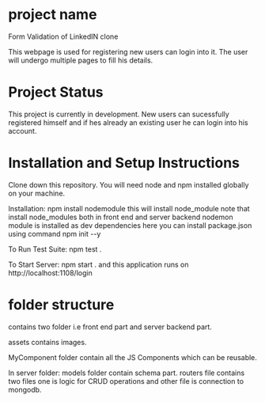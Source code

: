 # project name
Form Validation of LinkedIN clone

This webpage is used for registering new users  can login into it. The user will undergo multiple pages to fill his details.

# Project Status
This project is currently in development. New users can sucessfully registered himself and if hes already an existing user he can login into his account. 

# Installation and Setup Instructions
Clone down this repository. You will need node and npm installed globally on your machine.

Installation:
npm install nodemodule  this will install node_module 
note that install node_modules both in front end and server backend
nodemon module is installed as dev dependencies here
you can install package.json using command npm init --y

To Run Test Suite:
npm test .

To Start Server:
npm start . and this application runs on http://localhost:1108/login
 


# folder structure
 contains two folder i.e front end part and server backend part.
 
 assets contains images.

 MyComponent folder contain all the JS Components which can be reusable.

 

 In server folder:
 models folder contain schema part.
 routers file contains two files one is logic for CRUD operations and other file is connection to mongodb.